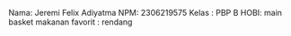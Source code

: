 Nama: Jeremi Felix Adiyatma
NPM: 2306219575
Kelas : PBP B
HOBI: main basket
makanan favorit : rendang